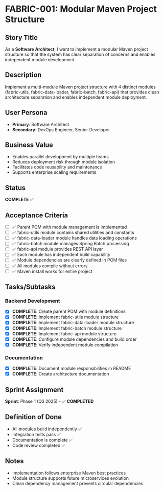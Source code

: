 # FABRIC-001: Modular Maven Project Structure

## Story Title
As a **Software Architect**, I want to implement a modular Maven project structure so that the system has clear separation of concerns and enables independent module development.

## Description
Implement a multi-module Maven project structure with 4 distinct modules (fabric-utils, fabric-data-loader, fabric-batch, fabric-api) that provides clean architecture separation and enables independent module deployment.

## User Persona
- **Primary**: Software Architect
- **Secondary**: DevOps Engineer, Senior Developer

## Business Value
- Enables parallel development by multiple teams
- Reduces deployment risk through module isolation
- Facilitates code reusability and maintenance
- Supports enterprise scaling requirements

## Status
**COMPLETE** ✅

## Acceptance Criteria
- [ ] ✅ Parent POM with module management is implemented
- [ ] ✅ fabric-utils module contains shared utilities and constants
- [ ] ✅ fabric-data-loader module handles data loading operations
- [ ] ✅ fabric-batch module manages Spring Batch processing
- [ ] ✅ fabric-api module provides REST API layer
- [ ] ✅ Each module has independent build capability
- [ ] ✅ Module dependencies are clearly defined in POM files
- [ ] ✅ All modules compile without errors
- [ ] ✅ Maven install works for entire project

## Tasks/Subtasks
### Backend Development
- [x] **COMPLETE**: Create parent POM with module definitions
- [x] **COMPLETE**: Implement fabric-utils module structure
- [x] **COMPLETE**: Implement fabric-data-loader module structure  
- [x] **COMPLETE**: Implement fabric-batch module structure
- [x] **COMPLETE**: Implement fabric-api module structure
- [x] **COMPLETE**: Configure module dependencies and build order
- [x] **COMPLETE**: Verify independent module compilation

### Documentation
- [x] **COMPLETE**: Document module responsibilities in README
- [x] **COMPLETE**: Create architecture documentation

## Sprint Assignment
**Sprint**: Phase 1 (Q3 2025) - ✅ **COMPLETED**

## Definition of Done
- All modules build independently ✅
- Integration tests pass ✅
- Documentation is complete ✅
- Code review completed ✅

## Notes
- Implementation follows enterprise Maven best practices
- Module structure supports future microservices evolution
- Clean dependency management prevents circular dependencies